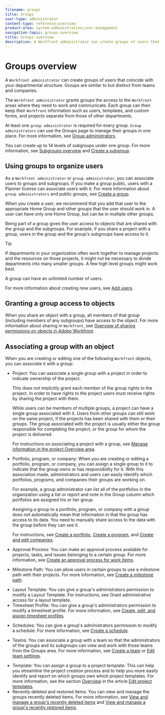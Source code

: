 ```yaml
---
filename: groups
title: Groups
user-type: administrator
content-type: reference;overview
product-area: system-administration;user-management
navigation-topic: groups-overview
title: Groups overview
description: A Workfront administrator can create groups of users that coincide with your departmental structure. Groups are similar to but distinct from teams and companies.
---
```


# Groups overview

A `Workfront administrator` can create groups of users that coincide with your departmental structure. Groups are similar to but distinct from teams and companies.

The `Workfront administrator` grants groups the access to the `Workfront` areas where they need to work and communicate. Each group can then keep their `Workfront` information such as users, templates, and custom forms, and projects separate from those of other departments.

At least one `group administrator` is required for every group. `Group administrators` can use the Groups page to manage their groups in one place. For more information, see [Group administrators](../../../administration-and-setup/manage-groups/group-roles/group-administrators.md).

You can create up to 14 levels of subgroups under one group. For more information, see [Subgroups overview](../../../administration-and-setup/manage-groups/groups-overview/subgroups.md) and [Create a subgroup](../../../administration-and-setup/manage-groups/create-and-manage-subgroups/create-a-subgroup.md).

## Using groups to organize users

As a `Workfront administrator` or `group administrator`, you can associate users to groups and subgroups. If you make a group public, users with a Planner license can associate users with it. For more information about `group administrators` and public groups, see [Create a group](../../../administration-and-setup/manage-groups/create-and-manage-groups/create-a-group.md).

When you create a user, we recommend that you add that user to the appropriate Home Group and other groups that the user should work in. A user can have only one Home Group, but can be in multiple other groups.

Being part of a group gives the user access to objects that are shared with the group and the subgroups. For example, if you share a project with a group, users in the group and the group's subgroups have access to it.

>[!TIP]
>
>If departments in your organization often work together to manage projects and the resources on those projects, it might not be necessary to divide departments into many smaller groups. A few high level groups might work best.

A group can have an unlimited number of users.

For more information about creating new users, see [Add users](../../../administration-and-setup/add-users/add-users.md).

## Granting a group access to objects

When you share an object with a group, all members of that group (including members of any subgroups) have access to the object. For more information about sharing in `Workfront`, see [Overview of sharing permissions on objects in Adobe Workfront](../../../workfront-basics/grant-and-request-access-to-objects/sharing-permissions-on-objects-overview.md).

## Associating a group with an object

When you are creating or editing one of the following `Workfront` objects, you can associate it with a group:

<ul> 
 <li> <p><span class="bold">Project</span>: You can associate a single group with a project in order to indicate ownership of the project.</p> <p>This does not implicitly grant each member of the group rights to the project. In order to have rights to the project users must receive rights by sharing the project with them.</p> <p>While users can be members of multiple groups, a project can have a single group associated with it. Users from other groups can still work on the same project, if the projects has been shared with them or their groups. The group associated with the project is usually either the group responsible for completing the project, or the group for whom the project is delivered.</p> <p>For instructions on associating a project with a group, see <a href="../../../manage-work/projects/manage-projects/understand-project-overview-area.md" class="MCXref xref" xrefformat="{para}">Manage information in the project Overview area</a>.</p> </li> 
 <li> <p><span class="bold">Portfolio, program, or company</span>: When you are creating or editing a portfolio, program, or company, you can assign a single group to it to indicate that the group owns or has responsibility for it. With this association made, administrators and users can easily identify which portfolios, programs, and companies their groups are working on.</p> <p>For example, a <span>group administrator</span> can list all of the portfolios in the organization using a list or report and note in the Group column which portfolios are assigned his or her group.</p> <note type="note">
   Assigning a group to a portfolio, program, or company with a group does not automatically mean that information in that the group has access to its data. You need to manually share access to the data with the group before they can see it.
  </note> <p>For instructions, see <a href="../../../manage-work/portfolios/create-and-manage-portfolios/create-portfolios.md" class="MCXref xref" xrefformat="{para}">Create a portfolio</a>, <a href="../../../manage-work/portfolios/create-and-manage-programs/create-program.md" class="MCXref xref" xrefformat="{para}">Create a program</a>, and <a href="../../../administration-and-setup/set-up-workfront/organizational-setup/create-and-edit-companies.md" class="MCXref xref" xrefformat="{para}">Create and edit companies</a>.</p> </li> 
 <li> <p><span class="bold">Approval Process</span>: You can make an approval process available for projects, tasks, and issues belonging to a certain group. For more information, see <a href="../../../administration-and-setup/customize-workfront/configure-approval-milestone-processes/create-approval-processes.md" class="MCXref xref" xrefformat="{para}">Create an approval process for work items</a>.</p> </li> 
 <li> <p><span class="bold">Milestone Path</span>: You can allow users in certain groups to use a milestone path with their projects. For more information, see <a href="../../../administration-and-setup/customize-workfront/configure-approval-milestone-processes/create-milestone-path.md" class="MCXref xref" xrefformat="{para}">Create a milestone path</a>.</p> </li> 
 <li><span class="bold">Layout Template</span>: You can give a group's administrators permission to modify a Layout Template. For instructions, see Grant administrative access for a layout template.</li> 
 <li><span class="bold">Timesheet Profile</span>: You can give a group's administrators permission to modify a timesheet profile. For more information, see <a href="../../../timesheets/create-and-manage-timesheets/create-timesheet-profiles.md" class="MCXref xref" xrefformat="{para}">Create, edit, and assign timesheet profiles</a>.</li> 
 <li> <p><span class="bold">Schedules</span>: You can give a group's administrators permission to modify a schedule. For more information, see <a href="../../../administration-and-setup/set-up-workfront/configure-timesheets-schedules/create-schedules.md" class="MCXref xref" xrefformat="{para}">Create a schedule</a>.</p> </li> 
 <li> <p><span class="bold">Teams</span>: You can associate a group with a team so that the administrators of the groups and its subgroups can view and work with those teams from the Groups area. For more information, see <a href="../../../people-teams-and-groups/create-and-manage-teams/create-a-team.md" class="MCXref xref" xrefformat="{para}">Create a team</a> or <a href="../../../people-teams-and-groups/create-and-manage-teams/edit-team-settings.md" class="MCXref xref" xrefformat="{para}">Edit team settings</a>.</p> </li> 
 <li><span class="bold">Template</span>: You can assign a group to a project template. This can help you streamline the project creation process and to help you more easily identify and report on which groups own which project templates. For more information, see the section <a href="../../../manage-work/projects/create-and-manage-templates/edit-templates.md#overview" class="MCXref xref" xrefformat="{para}">Overview</a> in the article <a href="../../../manage-work/projects/create-and-manage-templates/edit-templates.md" class="MCXref xref" xrefformat="{para}">Edit project templates</a>.</li> 
 <li><span class="bold">Recently deleted and restored items</span>: You can view and manage the groups recently deleted items. For more information, see <a href="../../../administration-and-setup/manage-groups/work-with-group-objects/view-manage-groups-recently-deleted-objects.md" class="MCXref xref" xrefformat="{para}">View and manage a group's recently deleted items</a> and <a href="../../../administration-and-setup/manage-groups/work-with-group-objects/view-manage-groups-recently-restored-objects.md" class="MCXref xref" xrefformat="{para}">View and manage a group's recently restored items</a>.</li> 
</ul>

